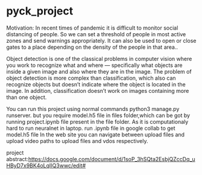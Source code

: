 # pyck_project

Motivation:
In recent times of pandemic it is difficult to monitor social distancing of people. So we can set a threshold of people in most active zones and send warnings appropriately. It can also be used to open or close  gates to a place depending on the density of the people in that area..

Object detection is one of the classical problems in computer vision where you work to recognize what and where — specifically what objects are inside a given image and also where they
are in the image. The problem of object detection is more complex than classification, which
also can recognize objects but doesn’t indicate where the object is located in the image. In
addition, classification doesn’t work on images containing more than one object.

You can run this project using normal commands python3 manage.py runserver.
but you require model.h5 file in files folder,which can be got by running project.ipynb file present in the file folder.
As it is computationaly hard to run neuralnet in laptop. run .ipynb file in google collab to get model.h5 file
In the web site you can navigate between upload files and upload video paths to upload files and vdos respectively.

project abstract:https://docs.google.com/document/d/1soP_3hSQta2EsbjQZccDq_uHByD7x9BK4oLqIIQ3wwc/edit#
